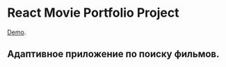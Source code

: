 # React Movie Portfolio Project

 [Demo](https://hangryRAY123.github.io/react-movies).
 
 ## Адаптивное приложение по поиску фильмов.

